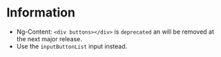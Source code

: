 # Information
* Ng-Content: `<div buttons></div>` is `deprecated` an will be removed at the next major release.
* Use the `inputButtonList` input instead.